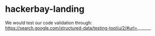 # hackerbay-landing


We would test our code validation through:
https://search.google.com/structured-data/testing-tool/u/2/#url=_______

